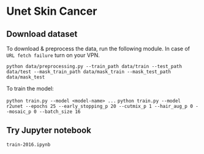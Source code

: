 # Unet Skin Cancer

## Download dataset
To download & preprocess the data, run the following module. In case of `URL fetch failure` turn on your VPN.
```
python data/preprocessing.py --train_path data/train --test_path data/test --mask_train_path data/mask_train --mask_test_path data/mask_test
```

To train the model:

`python train.py --model <model-name> ...`
`python train.py --model r2unet --epochs 25 --early_stopping_p 20 --cutmix_p 1 --hair_aug_p 0 --mosaic_p 0 --batch_size 16`

## Try Jupyter notebook
`train-2016.ipynb`
